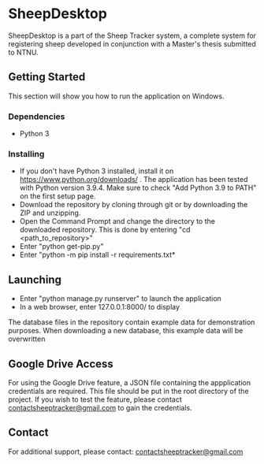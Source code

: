 # SheepDesktop
SheepDesktop is a part of the Sheep Tracker system, a complete system for registering sheep developed in conjunction with a Master's thesis submitted to NTNU.

## Getting Started
This section will show you how to run the application on Windows.
### Dependencies
* Python 3

### Installing
* If you don't have Python 3 installed, install it on https://www.python.org/downloads/ . The application has been tested with Python version 3.9.4. Make sure to check "Add Python 3.9 to PATH" on the first setup page. 
* Download the repository by cloning through git or by downloading the ZIP and unzipping.
* Open the Command Prompt and change the directory to the downloaded repository. This is done by entering "cd <path_to_repository>"
* Enter "python get-pip.py"
* Enter "python -m pip install -r requirements.txt*

## Launching
* Enter "python manage.py runserver" to launch the application
* In a web browser, enter 127.0.0.1:8000/ to display

The database files in the repository contain example data for demonstration purposes. When downloading a new database, this example data will be overwritten

## Google Drive Access
For using the Google Drive feature, a JSON file containing the appplication credentials are required. This file should be put in the root directory of the project. If you wish to test the feature, please contact contactsheeptracker@gmail.com to gain the credentials.

## Contact
For additional support, please contact: contactsheeptracker@gmail.com
